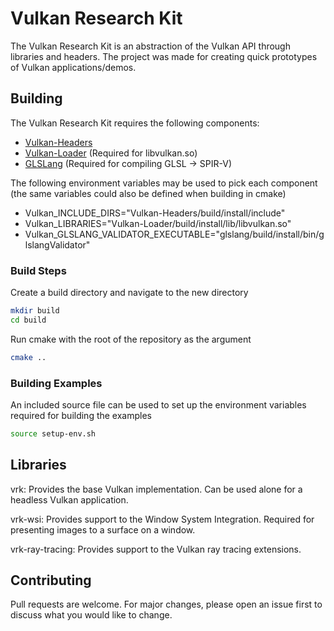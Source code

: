 # Vulkan Research Kit

The Vulkan Research Kit is an abstraction of the Vulkan API through libraries and headers. The project was made for creating quick prototypes of Vulkan applications/demos.

## Building

The Vulkan Research Kit requires the following components:
- [Vulkan-Headers](https://github.com/KhronosGroup/Vulkan-Headers)
- [Vulkan-Loader](https://github.com/KhronosGroup/Vulkan-Loader) (Required for libvulkan.so)
- [GLSLang](https://github.com/KhronosGroup/glslang) (Required for compiling GLSL -> SPIR-V)

The following environment variables may be used to pick each component (the same variables could also be defined when building in cmake)
- Vulkan_INCLUDE_DIRS="Vulkan-Headers/build/install/include"
- Vulkan_LIBRARIES="Vulkan-Loader/build/install/lib/libvulkan.so"
- Vulkan_GLSLANG_VALIDATOR_EXECUTABLE="glslang/build/install/bin/glslangValidator"

### Build Steps

Create a build directory and navigate to the new directory
```bash
mkdir build
cd build
```
Run cmake with the root of the repository as the argument
```bash
cmake ..
```

### Building Examples
An included source file can be used to set up the environment variables required for building the examples
```bash
source setup-env.sh
```
## Libraries
vrk: Provides the base Vulkan implementation. Can be used alone for a headless Vulkan application.

vrk-wsi: Provides support to the Window System Integration. Required for presenting images to a surface on a window.

vrk-ray-tracing: Provides support to the Vulkan ray tracing extensions.

## Contributing
Pull requests are welcome. For major changes, please open an issue first to discuss what you would like to change.
